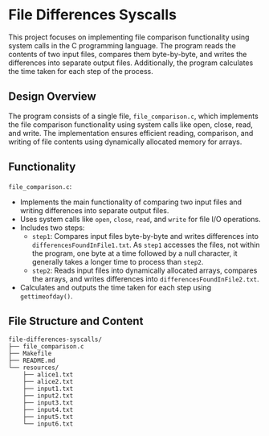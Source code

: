# File Differences Syscalls
This project focuses on implementing file comparison functionality using system calls in the C programming language. The program reads the contents of two input files, compares them byte-by-byte, and writes the differences into separate output files. Additionally, the program calculates the time taken for each step of the process.

## Design Overview
The program consists of a single file, `file_comparison.c`, which implements the file comparison functionality using system calls like open, close, read, and write. The implementation ensures efficient reading, comparison, and writing of file contents using dynamically allocated memory for arrays.

## Functionality
`file_comparison.c`:
- Implements the main functionality of comparing two input files and writing differences into separate output files.
- Uses system calls like `open`, `close`, `read`, and `write` for file I/O operations.
- Includes two steps:
  - `step1`: Compares input files byte-by-byte and writes differences into `differencesFoundInFile1.txt`. As `step1` accesses the files, not within the program, one byte at a time followed by a null character, it generally takes a longer time to process than `step2`.
  - `step2`: Reads input files into dynamically allocated arrays, compares the arrays, and writes differences into `differencesFoundInFile2.txt`.
- Calculates and outputs the time taken for each step using `gettimeofday()`.

## File Structure and Content
```
file-differences-syscalls/
├── file_comparison.c
├── Makefile
├── README.md
└── resources/
    ├── alice1.txt
    ├── alice2.txt
    ├── input1.txt
    ├── input2.txt
    ├── input3.txt
    ├── input4.txt
    ├── input5.txt
    └── input6.txt
```
